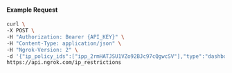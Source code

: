 <!-- Code generated for API Clients. DO NOT EDIT. -->
#### Example Request
```bash
curl \
-X POST \
-H "Authorization: Bearer {API_KEY}" \
-H "Content-Type: application/json" \
-H "Ngrok-Version: 2" \
-d '{"ip_policy_ids":["ipp_2rmHATJSU1VZo92BJc97cQgwcSV"],"type":"dashboard"}' \
https://api.ngrok.com/ip_restrictions
